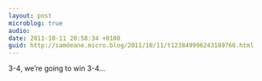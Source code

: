 ```yaml
---
layout: post
microblog: true
audio: 
date: 2011-10-11 20:58:34 +0100
guid: http://samdeane.micro.blog/2011/10/11/t123849996243189760.html
---
```

3-4, we’re going to win 3-4...
